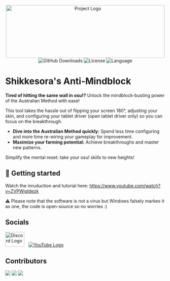 <p align="center">
  <a href="https://github.com/ShikkesoraSIM/anti-mindblock"> <img src="https://github.com/int80x0/anti-mindblock/blob/main/assets/logo%20with%20background%20no%20character.png?raw=true" alt="Project Logo" width="500" height="166">
  </a>
  <br />
  <img src="https://img.shields.io/github/downloads/ShikkesoraSIM/anti-mindblock/total" alt="GitHub Downloads"> 
  <img href="https://opensource.org/licenses/MIT" src="https://img.shields.io/github/license/int80x0/anti-mindblock" alt="License"> 
  <img src="https://img.shields.io/badge/language-Python-blue" alt="Language">
</p>


# Shikkesora's Anti-Mindblock
<!-- This Text was AI Generated -->
**Tired of hitting the same wall in osu!?**  Unlock the mindblock-busting power of the Australian Method with ease!  

This tool takes the hassle out of flipping your screen 180°, adjusting your skin, and configuring your tablet driver (open tablet driver only) so you can focus on the breakthrough.  

* **Dive into the Australian Method quickly:**  Spend less time configuring and more time re-wiring your gameplay for improvement.
* **Maximize your farming potential:** Achieve breakthroughs and master new patterns.

Simplify the mental reset: take your osu! skills to new heights!

## 🚀 Getting started
Watch the inruduction and tutorial here: https://www.youtube.com/watch?v=ZVPWjgldezk
<!--- Text guide in work but too much so no
**Or** use this step-by-step Guide:
1. Disable your Anti-Virus, click [here](https://support.microsoft.com/en-us/windows/turn-off-defender-antivirus-protection-in-windows-security-99e6004f-c54c-8509-773c-a4d776b77960) for a tutorial or watch the video tutorial mentioned above
2. Download the last release by clicking [here](https://github.com/ShikkesoraSIM/anti-mindblock/releases/latest)
3. After the download finished, right click on the file and extract it, if you do not have a Extraction software installed, install one like [7zip](https://7-zip.org/)
4. 
-->
⚠️ Please note that the software is not a virus but Windows falsely markes it as one, the code is open-source so no worries :)

## Socials
<a href="https://discord.com/invite/CRHjTmJyMa"><img src="https://github.com/int80x0/anti-mindblock/blob/main/assets/discord-mark-blue.png?raw=true" alt="Discord Logo" width="60" height="46"></a>ㅤ<a href="https://www.youtube.com/@Shikkesora"><img src="https://github.com/int80x0/anti-mindblock/blob/main/assets/youtube_social_icon_red.png?raw=true" alt="YouTube Logo"></a>
## Contributors
[![](https://avatars.githubusercontent.com/u/148418529?size=50)](https://github.com/ShikkesoraSIM)
[![](https://avatars.githubusercontent.com/u/75874561?size=50)](https://github.com/PatrickL546)
[![](https://avatars.githubusercontent.com/u/144857142?size=50)](https://github.com/int80x0)

